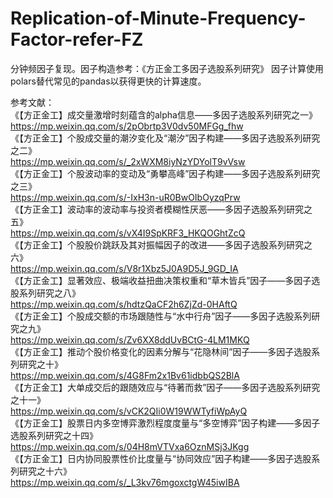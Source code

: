 # Replication-of-Minute-Frequency-Factor-refer-FZ

分钟频因子复现。因子构造参考：《方正金工多因子选股系列研究》 因子计算使用polars替代常见的pandas以获得更快的计算速度。 

参考文献：  
《【方正金工】成交量激增时刻蕴含的alpha信息——多因子选股系列研究之一》  
https://mp.weixin.qq.com/s/2pObrtp3V0dv50MFGg_fhw  
《【方正金工】个股成交量的潮汐变化及“潮汐”因子构建——多因子选股系列研究之二》  
https://mp.weixin.qq.com/s/_2xWXM8iyNzYDYolT9vVsw  
《【方正金工】个股波动率的变动及“勇攀高峰”因子构建——多因子选股系列研究之三》  
https://mp.weixin.qq.com/s/-IxH3n-uR0BwOIbOyzqPrw  
《【方正金工】波动率的波动率与投资者模糊性厌恶——多因子选股系列研究之五》  
https://mp.weixin.qq.com/s/vX4I9SpKRF3_HKQOGhtZcQ  
《【方正金工】个股股价跳跃及其对振幅因子的改进——多因子选股系列研究之六》  
https://mp.weixin.qq.com/s/V8r1Xbz5J0A9D5J_9GD_IA  
《【方正金工】显著效应、极端收益扭曲决策权重和“草木皆兵”因子——多因子选股系列研究之八》  
https://mp.weixin.qq.com/s/hdtzQaCF2h6ZjZd-0HAftQ  
《【方正金工】个股成交额的市场跟随性与“水中行舟”因子——多因子选股系列研究之九》  
https://mp.weixin.qq.com/s/Zv6XX8ddUvBCtG-4LM1MKQ  
《【方正金工】推动个股价格变化的因素分解与“花隐林间”因子——多因子选股系列研究之十》  
https://mp.weixin.qq.com/s/4G8Fm2x1Bv61idbbQS2BlA  
《【方正金工】大单成交后的跟随效应与“待著而救”因子——多因子选股系列研究之十一》  
https://mp.weixin.qq.com/s/vCK2QIi0W19WWTyfiWpAyQ  
《【方正金工】股票日内多空博弈激烈程度度量与“多空博弈”因子构建——多因子选股系列研究之十四》  
https://mp.weixin.qq.com/s/04H8mVTVxa6OznMSj3JKgg  
《【方正金工】日内协同股票性价比度量与“协同效应”因子构建——多因子选股系列研究之十六》  
https://mp.weixin.qq.com/s/_L3kv76mgoxctgW45iwIBA  
